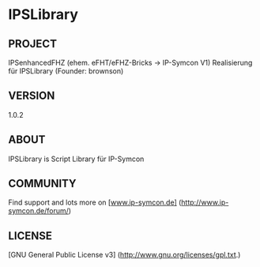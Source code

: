 ﻿IPSLibrary
==========

## PROJECT
IPSenhancedFHZ (ehem. eFHT/eFHZ-Bricks -> IP-Symcon V1) 
Realisierung für IPSLibrary (Founder: brownson)

## VERSION
1.0.2

## ABOUT
IPSLibrary is Script Library für IP-Symcon

## COMMUNITY
Find support and lots more on [www.ip-symcon.de] (http://www.ip-symcon.de/forum/)

## LICENSE
[GNU General Public License v3] (http://www.gnu.org/licenses/gpl.txt.)

